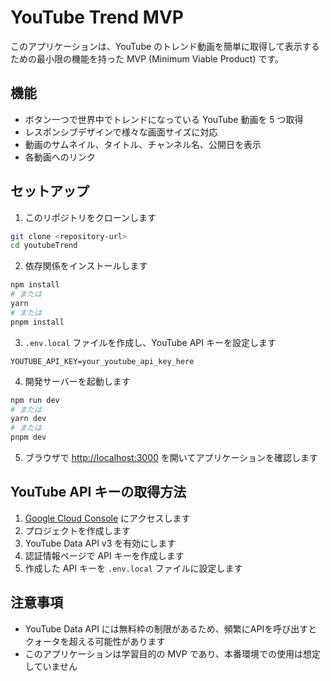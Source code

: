# YouTube Trend MVP

このアプリケーションは、YouTube のトレンド動画を簡単に取得して表示するための最小限の機能を持った MVP (Minimum Viable Product) です。

## 機能

- ボタン一つで世界中でトレンドになっている YouTube 動画を 5 つ取得
- レスポンシブデザインで様々な画面サイズに対応
- 動画のサムネイル、タイトル、チャンネル名、公開日を表示
- 各動画へのリンク

## セットアップ

1. このリポジトリをクローンします

```bash
git clone <repository-url>
cd youtubeTrend
```

2. 依存関係をインストールします

```bash
npm install
# または
yarn
# または
pnpm install
```

3. `.env.local` ファイルを作成し、YouTube API キーを設定します

```
YOUTUBE_API_KEY=your_youtube_api_key_here
```

4. 開発サーバーを起動します

```bash
npm run dev
# または
yarn dev
# または
pnpm dev
```

5. ブラウザで [http://localhost:3000](http://localhost:3000) を開いてアプリケーションを確認します

## YouTube API キーの取得方法

1. [Google Cloud Console](https://console.cloud.google.com/) にアクセスします
2. プロジェクトを作成します
3. YouTube Data API v3 を有効にします
4. 認証情報ページで API キーを作成します
5. 作成した API キーを `.env.local` ファイルに設定します

## 注意事項

- YouTube Data API には無料枠の制限があるため、頻繁にAPIを呼び出すとクォータを超える可能性があります
- このアプリケーションは学習目的の MVP であり、本番環境での使用は想定していません
